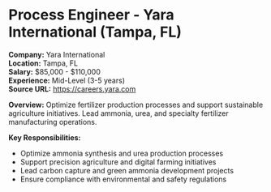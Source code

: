 # Process Engineer - Yara International (Tampa, FL)

**Company:** Yara International  
**Location:** Tampa, FL  
**Salary:** $85,000 - $110,000  
**Experience:** Mid-Level (3-5 years)  
**Source URL:** https://careers.yara.com

**Overview:** Optimize fertilizer production processes and support sustainable agriculture initiatives. Lead ammonia, urea, and specialty fertilizer manufacturing operations.

**Key Responsibilities:**
- Optimize ammonia synthesis and urea production processes
- Support precision agriculture and digital farming initiatives
- Lead carbon capture and green ammonia development projects
- Ensure compliance with environmental and safety regulations